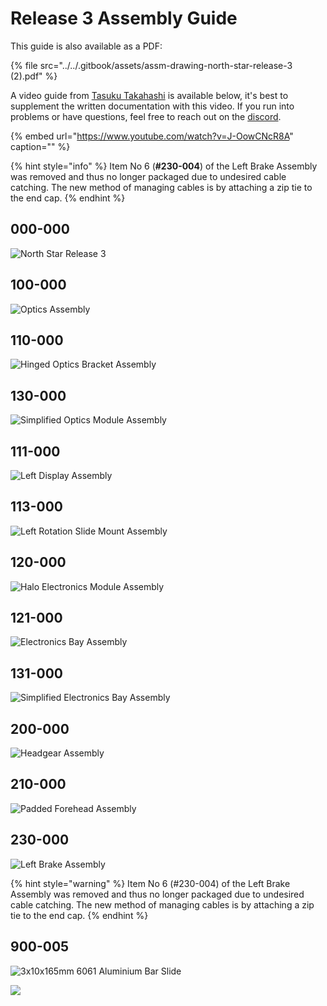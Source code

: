 # Release 3 Assembly Guide

This guide is also available as a PDF:

{% file src="../../.gitbook/assets/assm-drawing-north-star-release-3 \(2\).pdf" %}

A video guide from [Tasuku Takahashi](https://twitter.com/supertask_jp) is available below, it's best to supplement the written documentation with this video. If you run into problems or have questions, feel free to reach out on the [discord](https://discord.gg/9TtZhb4).

{% embed url="https://www.youtube.com/watch?v=J-OowCNcR8A" caption="" %}

{% hint style="info" %}
Item No 6 \(**\#230-004**\) of the Left Brake Assembly was removed and thus no longer packaged due to undesired cable catching. The new method of managing cables is by attaching a zip tie to the end cap.
{% endhint %}

## 000-000

![North Star Release 3](../../.gitbook/assets/assm-drawing-north-star-release-3-01.png)

## 100-000

![Optics Assembly](../../.gitbook/assets/assm-drawing-north-star-release-3-02.png)

## 110-000

![Hinged Optics Bracket Assembly](../../.gitbook/assets/assm-drawing-north-star-release-3-03.png)

## 130-000

![Simplified Optics Module Assembly](../../.gitbook/assets/assm-drawing-north-star-release-3-04.png)

## 111-000

![Left Display Assembly](../../.gitbook/assets/assm-drawing-north-star-release-3-05.png)

## 113-000

![Left Rotation Slide Mount Assembly](../../.gitbook/assets/assm-drawing-north-star-release-3-06.png)

## 120-000

![Halo Electronics Module Assembly](../../.gitbook/assets/assm-drawing-north-star-release-3-07.png)

## 121-000

![Electronics Bay Assembly](../../.gitbook/assets/assm-drawing-north-star-release-3-08.png)

## 131-000

![Simplified Electronics Bay Assembly](../../.gitbook/assets/assm-drawing-north-star-release-3-09.png)

## 200-000

![Headgear Assembly](../../.gitbook/assets/assm-drawing-north-star-release-3-10.png)

## 210-000

![Padded Forehead Assembly](../../.gitbook/assets/assm-drawing-north-star-release-3-11.png)

## 230-000

![Left Brake Assembly](../../.gitbook/assets/assm-drawing-north-star-release-3-12.png)

{% hint style="warning" %}
Item No 6 \(\#230-004\) of the Left Brake Assembly was removed and thus no longer packaged due to undesired cable catching. The new method of managing cables is by attaching a zip tie to the end cap.
{% endhint %}

## 900-005

![3x10x165mm 6061 Aluminium Bar Slide](../../.gitbook/assets/assm-drawing-north-star-release-3-13.png)

![](../../.gitbook/assets/assm-drawing-north-star-release-3-14.png)

